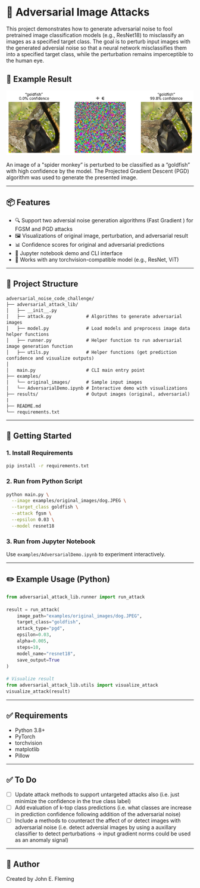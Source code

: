 # 🧠 Adversarial Image Attacks

This project demonstrates how to generate adversarial noise to fool pretrained image classification models (e.g., ResNet18) to misclassify an images as a specified target class. The goal is to perturb input images with the generated adversial noise so that a neural network misclassifies them into a specified target class, while the perturbation remains imperceptible to the human eye.

## 📸 Example Result

<p align="center">
  <img src="results/pgd_algorithm_result_overview.png" width="600" />
</p>

An image of a "spider monkey” is perturbed to be classified as a “goldfish” with high confidence by the model. The Projected Gradient Descent (PGD) algorithm was used to generate the presented image. 

---

## 📦 Features

- 🔍 Support two adversial noise generation algorithms (Fast Gradient ) for FGSM and PGD attacks
- 🖼️ Visualizations of original image, perturbation, and adversarial result
- 📊 Confidence scores for original and adversarial predictions
- 🧪 Jupyter notebook demo and CLI interface
- 🧠 Works with any torchvision-compatible model (e.g., ResNet, ViT)

---

## 📁 Project Structure

```
adversarial_noise_code_challenge/
├── adversarial_attack_lib/
│   ├── __init__.py           
│   ├── attack.py             # Algorithms to generate adversarial images
│   ├── model.py              # Load models and preprocess image data helper functions
│   ├── runner.py             # Helper function to run adversarial image generation function 
│   ├── utils.py              # Helper functions (get prediction confidence and visualize outputs)
│
│   main.py                   # CLI main entry point
├── examples/
│   └── original_images/      # Sample input images
│   └── AdversarialDemo.ipynb # Interactive demo with visualizations
├── results/                  # Output images (original, adversarial)
|
├── README.md
└── requirements.txt
```

---

## 🚀 Getting Started

### 1. Install Requirements

```bash
pip install -r requirements.txt
```

### 2. Run from Python Script

```bash
python main.py \
  --image examples/original_images/dog.JPEG \
  --target_class goldfish \
  --attack fgsm \
  --epsilon 0.03 \
  --model resnet18
```

### 3. Run from Jupyter Notebook

Use `examples/AdversarialDemo.ipynb` to experiment interactively.

---

## ✏️ Example Usage (Python)

```python
from adversarial_attack_lib.runner import run_attack

result = run_attack(
    image_path="examples/original_images/dog.JPEG",
    target_class="goldfish",
    attack_type="pgd",
    epsilon=0.03,
    alpha=0.005,
    steps=10,
    model_name="resnet18",
    save_output=True
)

# Visualize result
from adversarial_attack_lib.utils import visualize_attack
visualize_attack(result)
```

---

## ✅ Requirements

- Python 3.8+
- PyTorch
- torchvision
- matplotlib
- Pillow

---

## ✅ To Do

 - [ ] Update attack methods to support untargeted attacks also (i.e. just minimize the confidence in the true class label)
 - [ ] Add evaluation of k-top class predictions (i.e. what classes are increase in prediction confidence following addition of the adversarial noise)
 - [ ] Include a methods to counteract the affect of or detect images with adversarial noise (i.e. detect adversial images by using a auxillary classifier to detect perturbations -> input gradient norms could be used as an anomaly signal)

---

## 🧠 Author

Created by John E. Fleming 